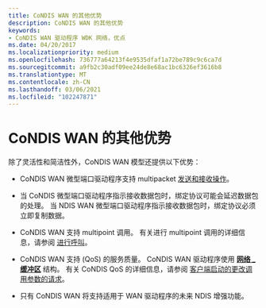 ```yaml
---
title: CoNDIS WAN 的其他优势
description: CoNDIS WAN 的其他优势
keywords:
- CoNDIS WAN 驱动程序 WDK 网络，优点
ms.date: 04/20/2017
ms.localizationpriority: medium
ms.openlocfilehash: 736777a64213f4e9535dfaf1a72be789c9c6ca7d
ms.sourcegitcommit: a9fb2c30adf09ee24de8e68ac1bc6326ef3616b8
ms.translationtype: MT
ms.contentlocale: zh-CN
ms.lasthandoff: 03/06/2021
ms.locfileid: "102247871"
---
```

# <a name="other-benefits-of-condis-wan"></a>CoNDIS WAN 的其他优势





除了灵活性和简洁性外，CoNDIS WAN 模型还提供以下优势：

-   CoNDIS WAN 微型端口驱动程序支持 multipacket [发送和接收操作](sending-and-receiving-data.md)。

-   当 CoNDIS 微型端口驱动程序指示接收数据包时，绑定协议可能会延迟数据包的处理。 当 NDIS WAN 微型端口驱动程序指示接收数据包时，绑定协议必须立即复制数据。

-   CoNDIS WAN 支持 multipoint 调用。 有关进行 multipoint 调用的详细信息，请参阅 [进行呼叫](making-a-call.md)。

-   CoNDIS WAN 支持 (QoS) 的服务质量。 CoNDIS WAN 驱动程序使用 [**网络 \_ 缓冲区**](/windows-hardware/drivers/ddi/nbl/ns-nbl-net_buffer) 结构。 有关 CoNDIS QoS 的详细信息，请参阅 [客户端启动的更改调用参数的请求](client-initiated-request-to-change-call-parameters.md)。

-   只有 CoNDIS WAN 将支持适用于 WAN 驱动程序的未来 NDIS 增强功能。

 

